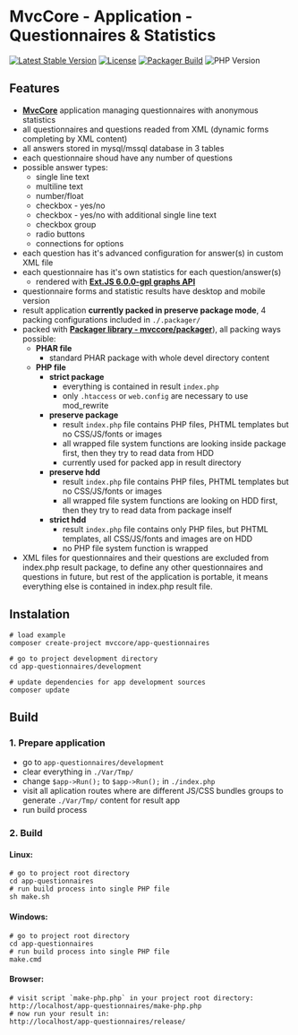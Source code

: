 # MvcCore - Application - Questionnaires & Statistics

[![Latest Stable Version](https://img.shields.io/badge/Stable-v3.1.2-brightgreen.svg?style=plastic)](https://github.com/mvccore/app-questionnaires/releases)
[![License](https://img.shields.io/badge/Licence-BSD-brightgreen.svg?style=plastic)](https://github.com/mvccore/app-questionnaires/blob/master/LICENCE.md)
[![Packager Build](https://img.shields.io/badge/Packager%20Build-passing-brightgreen.svg?style=plastic)](https://github.com/mvccore/packager)
![PHP Version](https://img.shields.io/badge/PHP->=5.3-brightgreen.svg?style=plastic)

## Features
- [**MvcCore**](https://github.com/mvccore/mvccore) application managing questionnaires with anonymous statistics
- all questionnaires and questions readed from XML (dynamic forms completing by XML content)
- all answers stored in mysql/mssql database in 3 tables
- each questionnaire shoud have any number of questions
- possible answer types:
  - single line text
  - multiline text
  - number/float
  - checkbox - yes/no
  - checkbox - yes/no with additional single line text
  - checkbox group
  - radio buttons
  - connections for options
- each question has it's advanced configuration for answer(s) in custom XML file
- each questionnaire has it's own statistics for each question/answer(s)
  - rendered with [**Ext.JS 6.0.0-gpl graphs API**](http://examples.sencha.com/extjs/6.0.2/examples/kitchensink/?charts=true#all)
- questionnaire forms and statistic results have desktop and mobile version
- result application **currently packed in preserve package mode**, 4 packing configurations included in `./.packager/`
- packed with [**Packager library - mvccore/packager**](https://github.com/mvccore/packager)), all packing ways possible:
  - **PHAR file**
    - standard PHAR package with whole devel directory content
  - **PHP file**
    - **strict package**
      - everything is contained in result `index.php`
      - only `.htaccess` or `web.config` are necessary to use mod_rewrite
    - **preserve package**
      - result `index.php` file contains PHP files, 
        PHTML templates but no CSS/JS/fonts or images
      - all wrapped file system functions are looking inside 
        package first, then they try to read data from HDD
	  - currently used for packed app in result directory
    - **preserve hdd**
      - result `index.php` file contains PHP files, 
        PHTML templates but no CSS/JS/fonts or images
      - all wrapped file system functions are looking on HDD first, 
        then they try to read data from package inself
    - **strict hdd**
      - result `index.php` file contains only PHP files, 
        but PHTML templates, all CSS/JS/fonts and images are on HDD
      - no PHP file system function is wrapped
- XML files for questionnaires and their questions are excluded from index.php result package,
  to define any other questionnaires and questions in future, but rest of the application is portable, 
  it means everything else is contained in index.php result file.

## Instalation
```shell
# load example
composer create-project mvccore/app-questionnaires

# go to project development directory
cd app-questionnaires/development

# update dependencies for app development sources
composer update
```

## Build

### 1. Prepare application
- go to `app-questionnaires/development`
- clear everything in `./Var/Tmp/`
- change `$app->Run();` to `$app->Run();` in `./index.php`
- visit all aplication routes where are different JS/CSS bundles 
  groups to generate `./Var/Tmp/` content for result app
- run build process

### 2. Build

#### Linux:
```shell
# go to project root directory
cd app-questionnaires
# run build process into single PHP file
sh make.sh
```

#### Windows:
```shell
# go to project root directory
cd app-questionnaires
# run build process into single PHP file
make.cmd
```

#### Browser:
```shell
# visit script `make-php.php` in your project root directory:
http://localhost/app-questionnaires/make-php.php
# now run your result in:
http://localhost/app-questionnaires/release/
```